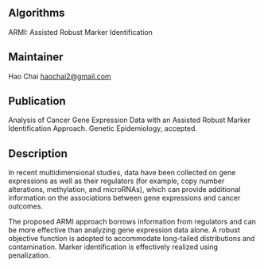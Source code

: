 Algorithms  
-------
ARMI: Assisted Robust Marker Identification

Maintainer
-------
Hao Chai   <haochai2@gmail.com>


Publication
-------
Analysis of Cancer Gene Expression Data with an Assisted Robust Marker Identification Approach. Genetic Epidemiology, accepted.


Description
-------
In recent multidimensional studies, data have been collected on gene expressions as well as their regulators (for example, copy number alterations, methylation, and microRNAs), which can provide additional information on the associations between gene expressions and cancer outcomes. 

The proposed ARMI approach borrows information from regulators and can be more effective than analyzing gene expression data alone. A robust objective function is adopted to accommodate long-tailed distributions and contamination. Marker identification is effectively realized using penalization. 

